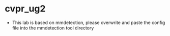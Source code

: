 # cvpr_ug2
 
 - This lab is based on mmdetection, please overwrite and paste the config file into the mmdetection tool directory
